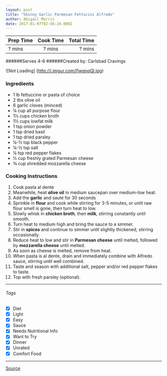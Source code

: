```yaml
---
layout: post
title: "Skinny Garlic Parmesan Fettucini Alfredo"
author: Abigail Morris
date: 2017-01-07T02:56:24.000Z
---
```


| Prep Time  | Cook Time    | Total Time  |
| ---------- |:------------:| -----------:|
| ? mins    | ? mins      | ? mins     |


######Serves 4-6
######Created by: Carlsbad Cravings

![Not Loading] (http://i.imgur.com/I1wqnqQl.jpg)

### Ingredients

* 1 lb fettuccine or pasta of choice
* 2 tbs olive oil
* 6 garlic cloves (minced)
* ¼ cup all purpose flour
* 1½ cups chicken broth
* 1½ cups lowfat milk
* 1 tsp onion powder
* 1 tsp dried basil
* 1 tsp dried parsley
* ¼-½ tsp black pepper
* ¼-½ tsp salt
* ¼ tsp red pepper flakes
* ½ cup freshly grated Parmesan cheese
* ¾ cup shredded mozzarella cheese


### Cooking Instructions


1. Cook pasta al dente
2. Meanwhile, heat **olive oil** in medium saucepan over medium-low heat.
3. Add the **garlic** and sauté for 30 seconds 
4. Sprinkle in **flour** and cook while stirring for 3-5 minutes, or until raw flour smell is gone, then turn heat to low.
5. Slowly whisk in **chicken broth**, then **milk**, stirring constantly until smooth.
6. Turn heat to medium high and bring the sauce to a simmer.
7. Stir in **spices** and continue to simmer until slightly thickened, stirring occasionally.
8. Reduce heat to low and stir in **Parmesan cheese** until melted, followed by **mozzarella cheese** until melted. 
9. As soon as cheese is melted, remove from heat.
10. When pasta is al dente, drain and immediately combine with Alfredo sauce, stirring until well combined.
11. Taste and season with additional salt, pepper and/or red pepper flakes to taste.
12. Top with fresh parsley (optional).

---

###### Tags
- [x] Diet
- [x] Light
- [x] Easy
- [x] Sauce
- [x] Needs Nutritional Info
- [x] Want to Try
- [x] Dinner
- [x] Unrated
- [x] Comfort Food

---

[Source](http://www.carlsbadcravings.com/skinny-garlic-parmesan-mozzarella-alfredo/)

